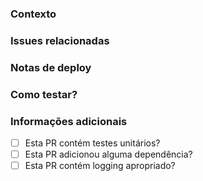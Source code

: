 ### Contexto
<!-- Qual problema está tentando resolver? -->

### Issues relacionadas
<!-- Adicione as respectivas issues relacionadas a este PR. -->

### Notas de deploy
<!-- Notas de deploy do desenvolvimento da aplicação. Devem ser novas dependências, scripts, etc. -->

### Como testar?
<!-- Adicione algumas instruções de como as pessoas reviewers podem testar esse PR. -->

### Informações adicionais
- [ ] Esta PR contém testes unitários?
- [ ] Esta PR adicionou alguma dependência?
- [ ] Esta PR contém logging apropriado?
